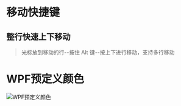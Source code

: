 # 移动快捷键
## 整行快速上下移动
>光标放到移动的行--按住 Alt 键--按上下进行移动，支持多行移动
# WPF预定义颜色

![WPF预定义颜色](https://docs.microsoft.com/en-us/dotnet/media/art-color-table.png?view=net-5.0)